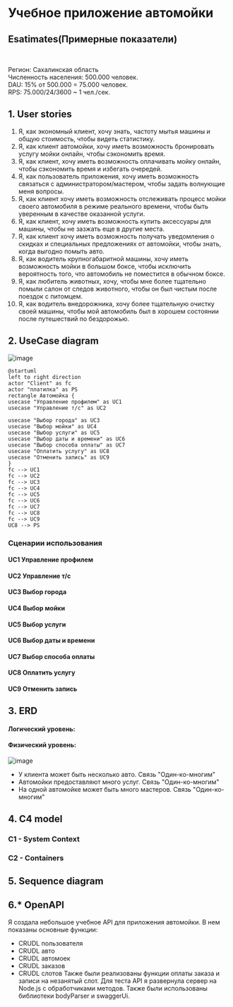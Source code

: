 # Учебное приложение автомойки
## <h2>Esatimates(Примерные показатели)</h2> <br>
Регион: Сахалинская область <br>
Численность населения: 500.000 человек. <br>
DAU: 15% от 500.000 = 75.000 человек. <br>
RPS: 75.000/24/3600 ~ 1 чел./сек. <br>

## 1. User stories
1.	Я, как экономный клиент, хочу знать, частоту мытья машины и общую стоимость, чтобы видеть статистику.
2.	Я, как клиент автомойки, хочу иметь возможность бронировать услугу мойки онлайн, чтобы сэкономить время.
3.	Я, как клиент, хочу иметь возможность оплачивать мойку онлайн, чтобы сэкономить время и избегать очередей.
4.	Я, как пользователь приложения, хочу иметь возможность связаться с администратором/мастером, чтобы задать волнующие меня вопросы.
5.	Я, как клиент хочу иметь возможность отслеживать процесс мойки своего автомобиля в режиме реального времени, чтобы быть уверенным в качестве оказанной услуги.
6.	Я, как клиент, хочу иметь возможность купить аксессуары для машины, чтобы не зазжать еще в другие места.
7.	Я, как клиент хочу иметь возможность получать уведомления о скидках и специальных предложениях от автомойки, чтобы знать, когда выгодно помыть авто.
8.	Я, как водитель крупногабаритной машины, хочу иметь возможность мойки в большом боксе, чтобы исключить вероятность того, что автомобиль не поместится в обычном боксе.
9. Я, как любитель животных, хочу, чтобы мне более тщательно помыли салон от следов животного, чтобы он был чистым после поездок с питомцем.
10. Я, как водитель внедорожника, хочу более тщательную очистку своей машины, чтобы мой автомобиль был в хорошем состоянии после путешествий по бездорожью.

## <h2>2. UseCase diagram</h2>
![image](https://github.com/user-attachments/assets/7522bf76-427d-4145-8325-c18877db0428)
```
@startuml
left to right direction
actor "Client" as fc
actor "платилка" as PS
rectangle Автомойка {
usecase "Управление профилем" as UC1
usecase "Управление т/с" as UC2

usecase "Выбор города" as UC3
usecase "Выбор мойки" as UC4
usecase "Выбор услуги" as UC5
usecase "Выбор даты и времени" as UC6
usecase "Выбор способа оплаты" as UC7
usecase "Оплатить услугу" as UC8
usecase "Отменить запись" as UC9
}
fc --> UC1
fc --> UC2
fc --> UC3
fc --> UC4
fc --> UC5
fc --> UC6
fc --> UC7
fc --> UC8
fc --> UC9
UC8 --> PS
```
### Сценарии использования

#### UC1 Управление профилем

#### UC2 Управление т/с

#### UC3 Выбор города

#### UC4 Выбор мойки

#### UC5 Выбор услуги

#### UC6 Выбор даты и времени

#### UC7 Выбор способа оплаты

#### UC8 Оплатить услугу

#### UC9 Отменить запись

## <h2>3. ERD</h2>
#### Логический уровень:

#### Физический уровень:
![image](https://github.com/user-attachments/assets/f8e4e6d9-05de-4ecd-8103-5574a0be6425)


- У клиента может быть несколько авто. Связь "Один-ко-многим"
- Автомойки предоставляют много услуг. Связь "Один-ко-многим"
- На одной автомойке может быть много мастеров. Связь "Один-ко-многим"
## 4. C4 model
### C1 - System Context
### C2 - Containers
## 5. Sequence diagram
## 6.* OpenAPI
Я создала небольшое учебное API для приложения автомойки. В нем показаны основные функции:
- CRUDL пользователя
- CRUDL авто
- CRUDL автомоек
- CRUDL заказов
- CRUDL слотов
Также были реализованы функции оплаты заказа и записи на незанятый слот.
Для теста API я развернула сервер на Node.js с обработчиками методов. Также были использованы библиотеки bodyParser и swaggerUi.
